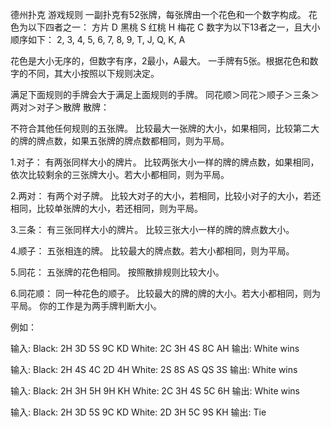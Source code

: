 德州扑克 游戏规则
一副扑克有52张牌，每张牌由一个花色和一个数字构成。
花色为以下四者之一：
    方片 D
    黑桃 S
    红桃 H
    梅花 C
数字为以下13者之一，且大小顺序如下：
    2, 3, 4, 5, 6, 7, 8, 9, T, J, Q, K, A

花色是大小无序的，但数字有序，2最小，A最大。
一手牌有5张。根据花色和数字的不同，其大小按照以下规则决定。

满足下面规则的手牌会大于满足上面规则的手牌。
    同花顺＞同花＞顺子＞三条＞两对＞对子＞散牌
    散牌：


不符合其他任何规则的五张牌。
比较最大一张牌的大小，如果相同，比较第二大的牌的牌点数，如果五张牌的牌点数都相同，则为平局。

1.对子：
有两张同样大小的牌片。
比较两张大小一样的牌的牌点数，如果相同，依次比较剩余的三张牌大小。若大小都相同，则为平局。

2.两对：
有两个对子牌。
比较大对子的大小，若相同，比较小对子的大小，若还相同，比较单张牌的大小，若还相同，则为平局。

3.三条：
有三张同样大小的牌片。
比较三张大小一样的牌的牌点数大小。

4.顺子：
五张相连的牌。
比较最大的牌点数。若大小都相同，则为平局。

5.同花：
五张牌的花色相同。
按照散排规则比较大小。

6.同花顺：
同一种花色的顺子。
比较最大的牌的牌的大小。若大小都相同，则为平局。
你的工作是为两手牌判断大小。


例如：

输入: Black: 2H 3D 5S 9C KD White: 2C 3H 4S 8C AH 输出: White wins

输入: Black: 2H 4S 4C 2D 4H White: 2S 8S AS QS 3S 输出: White wins

输入: Black: 2H 3H 5H 9H KH White: 2C 3H 4S 5C 6H 输出: White wins

输入: Black: 2H 3D 5S 9C KD White: 2D 3H 5C 9S KH 输出: Tie

